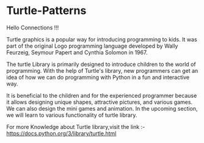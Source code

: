 # Turtle-Patterns

Hello Connections !!!

Turtle graphics is a popular way for introducing programming to kids. 
It was part of the original Logo programming language developed by Wally Feurzeig, Seymour Papert and Cynthia Solomon in 1967.

The turtle Library is primarily designed to introduce children to the world of programming.
With the help of Turtle's library, new programmers can get an idea of how we can do programming with Python in a fun and interactive way.

It is beneficial to the children and for the experienced programmer because it allows designing unique shapes, attractive pictures, and various games. We can also design the mini games and animation. In the upcoming section, we will learn to various functionality of turtle library.

For more Knowledge about Turtle library,visit the link :- https://docs.python.org/3/library/turtle.html
